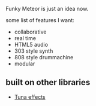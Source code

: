 Funky Meteor is just an idea now.

some list of features I want:

* collaborative
* real time
* HTML5 audio
* 303 style synth
* 808 style drummachine
* modular


## built on other libraries

* [Tuna effects](https://github.com/Dinahmoe/tuna)
